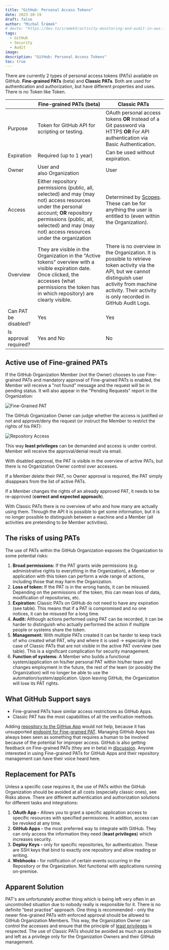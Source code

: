 ```yaml
---
title: "GitHub: Personal Access Tokens"
date: 2023-10-19
draft: false
author: "Michal Šrámek"
# devto: "https://dev.to/sramek5/activity-monitoring-and-audit-in-aws-1hd3"
tags:
  - GitHub
  - Security
  - Audit
image: 
description: "GitHub: Personal Access Tokens"
toc: true
---
```


There are currently 2 types of personal access tokens (PATs) available on GitHub. **Fine-grained PATs** (beta) and **Classic PATs**. Both are used for authentication and authorization, but have different properties and uses. There is no Token like Token.

|   | Fine-grained PATs (beta) | Classic PATs |
| --- | --- | --- |
| Purpose | Token for GitHub API for scripting or testing. | OAuth personal access tokens **OR** Instead of a Git password via HTTPS **OR** For API authentication via Basic Authentication. |
| Expiration | Required (up to 1 year) | Can be used without expiration. |
| Owner | User and also Organization | User |
| Access | Either repository permissions (public, all, selected) and may (may not) access resources under the personal account; **OR** repository permissions (public, all, selected) and may (may not) access resources under the organization | Determined by [Scopes](https://docs.github.com/en/apps/oauth-apps/building-oauth-apps/scopes-for-oauth-apps). These can be for anything the user is entitled to (even within the Organization). |
| Overview | They are visible in the Organization in the "Active tokens" overview with a visible expiration date. Once clicked, the accesses (what permissions the token has in which repository) are clearly visible. | There is no overview in the Organization. It is possible to retrieve token activity via the API, but we cannot distinguish user activity from machine activity. Their activity is only recorded in GitHub Audit Logs. |
| Can PAT be disabled? | Yes | Yes |
| Is approval required? | Yes and No | No |

## Active use of Fine-grained PATs

If the GitHub Organization Member (not the Owner) chooses to use Fine-grained PATs and mandatory approval of Fine-grained PATs is enabled, the Member will receive a "not found" message and the request will be in pending status. It will also appear in the "Pending Requests" report in the Organization:

![Fine-Grained PAT](/images/blogs/fine-grained-pat.png)

The GitHub Organization Owner can judge whether the access is justified or not and approve/deny the request (or instruct the Member to restrict the rights of his PAT):

![Repository Access](/images/blogs/repository-access.png)

This way **least privileges** can be demanded and access is under control. Member will receive the approval/denial result via email.

With disabled approval, the PAT is visible in the overview of active PATs, but there is no Organization Owner control over accesses.

If a Member delete their PAT, no Owner approval is required, the PAT simply disappears from the list of active PATs.

If a Member changes the rights of an already approved PAT, it needs to be re-approved (**correct and expected approach**).

With Classic PATs there is no overview of who and how many are actually using them. Through the API it is possible to get some information, but it is no longer possible to distinguish between a machine and a Member (all activities are pretending to be Member activities).

## The risks of using PATs

The use of PATs within the GitHub Organization exposes the Organization to some potential risks:

1. **Broad permissions:** If the PAT grants wide permissions (e.g. administrative rights to everything in the Organization), a Member or application with this token can perform a wide range of actions, including those that may harm the Organization.
2. **Loss of token:** If the PAT is in the wrong hands, it can be misused. Depending on the permissions of the token, this can mean loss of data, modification of repositories, etc.
3. **Expiration:** Classic PATs on GitHub do not need to have any expiration (see table). This means that if a PAT is compromised and no one notices, it can be misused for a long time.
4. **Audit:** Although actions performed using PAT can be recorded, it can be harder to distinguish who actually performed the action if multiple people or systems share the token.
5. **Management:** With multiple PATs created it can be harder to keep track of who created what PAT, why and where it is used -> especially in the case of Classic PATs that are not visible in the active PAT overview (see table). This is a significant complication for security management.
6. **Function of systems**: A Member who builds a functional system/application on his/her personal PAT within his/her team and changes employment in the future, the rest of the team (or possibly the Organization) will no longer be able to use the automation/system/application. Upon leaving GitHub, the Organization will lose its PAT rights.

## What GitHub Support says

- Fine-grained PATs have similar access restrictions as GitHub Apps.
- Classic PAT has the most capabilities of all the verification methods.

Adding [repository to the GitHup App](https://docs.github.com/en/rest/apps/installations?apiVersion=2022-11-28#add-a-repository-to-an-app-installation) would not help, because it has unsupported [endpoint for Fine-grained PAT](https://docs.github.com/en/rest/overview/endpoints-available-for-fine-grained-personal-access-tokens?apiVersion=2022-11-28#apps). Managing GitHub Apps has always been seen as something that requires a human to be involved because of the potential for improper access. GitHub is also getting feedback on Fine-grained PATs (they are in beta) in [discussion](https://github.com/orgs/community/discussions/36441). Anyone interested in using Fine-grained PATs for GitHub Apps and their repository management can have their voice heard here.

## Replacement for PATs

Unless a specific case requires it, the use of PATs within the GitHub Organization should be avoided at all costs (especially classic ones), see Risks above. There are different authentication and authorization solutions for different tasks and integrations:

1. **OAuth App -** Allows you to grant a specific application access to specific resources with specified permissions. In addition, access can be revoked at any time.
2. **GitHub Apps -** the most preferred way to integrate with GitHub. They can only access the information they need (**least privileges**) which increases security.
3. **Deploy Keys -** only for specific repositories, for authentication. These are SSH keys that bind to exactly one repository and allow reading or writing. 
4. **Webhooks -** for notification of certain events occurring in the Repository or the Organization. Not functional with applications running on-premise.

## Apparent Solution
PAT's are unfortunately another thing which is being left very often in an uncontrolled situation due to nobody really is responsible for it. There is no definite "best practise" approach. One thing is recommended - only the newer fine-grained PATs with enforced approval should be allowed to GitHub Organization Members. This way, the Organization Owner can control the accesses and ensure that the principle of <u>least privileges</u> is respected. The use of Classic PATs should be avoided as much as possible and left as a privilege only for the Organization Owners and their GitHub management. 

